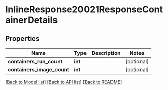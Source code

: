 # InlineResponse20021ResponseContainerDetails

## Properties
Name | Type | Description | Notes
------------ | ------------- | ------------- | -------------
**containers_run_count** | **int** |  | [optional] 
**containers_image_count** | **int** |  | [optional] 

[[Back to Model list]](../README.md#documentation-for-models) [[Back to API list]](../README.md#documentation-for-api-endpoints) [[Back to README]](../README.md)


